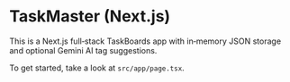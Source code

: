 # TaskMaster (Next.js)

This is a Next.js full‑stack TaskBoards app with in‑memory JSON storage and optional Gemini AI tag suggestions.

To get started, take a look at `src/app/page.tsx`.
